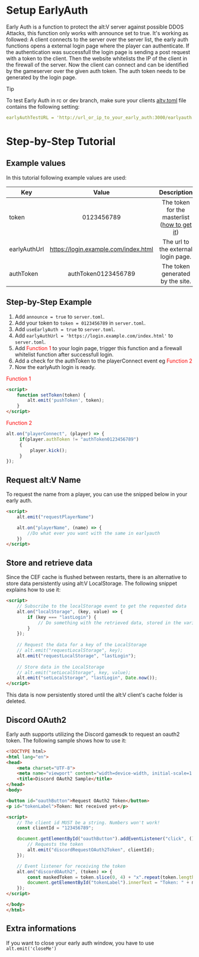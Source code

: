 # Setup EarlyAuth

Early Auth is a function to protect the alt:V server against possible DDOS Attacks, this function only works with announce set to true.
It's working as followed: A client connects to the server over the server list, the early auth functions opens a external login page where the player can authenticate. If the authentication was successfull the login page is sending a post request with a token to the client. Then the website whitelists the IP of the client in the firewall of the server. Now the client can connect and can be identified by the gameserver over the given auth token. The auth token needs to be generated by the login page.

> [!TIP]
> To test Early Auth in rc or dev branch, make sure your clients [altv.toml](~/articles/configs/client.md) file contains the following setting:
> ```yaml
> earlyAuthTestURL = 'http://url_or_ip_to_your_early_auth:3000/earlyauth.html'
> ```

# Step-by-Step Tutorial

## Example values

In this tutorial following example values are used:

| Key   |             Value             |             Description             |
| ------ | :-------------------------------: | :-------------------------------: |
|   token           |   0123456789                                  |   The token for the masterlist ([how to get it](https://docs.altv.mp/articles/faq.html#how-can-i-get-a-token-for-masterlist)) |
|   earlyAuthUrl    |   https://login.example.com/index.html        |   The url to the external login page. |
|   authToken       |   authToken0123456789                         |   The token generated by the site.    |

## Step-by-Step Example

1. Add `announce = true` to `server.toml`.
2. Add your token to `token = 0123456789` in `server.toml`.
3. Add `useEarlyAuth = true` to `server.toml`.
4. Add `earlyAuthUrl = 'https://login.example.com/index.html'` to `server.toml`.
5. Add <span style="color:red">Function 1</span> to your login page, trigger this function and a firewall whitelist function after successfull login.
6. Add a check for the authToken to the playerConnect event eg <span style="color:red">Function 2</span>
7. Now the earlyAuth login is ready.

<span style="color:red">Function 1</span>

```html
<script>
    function setToken(token) {
        alt.emit('pushToken', token);
    }
</script>
```

<span style="color:red">Function 2</span>

```js
alt.on("playerConnect", (player) => {
     if(player.authToken != "authToken0123456789")
     {
         player.kick();
     }
});
```

## Request alt:V Name
To request the name from a player, you can use the snipped below in your early auth.

```html
<script>
    alt.emit("requestPlayerName")

    alt.on("playerName", (name) => {
        //Do what ever you want with the same in earlyauth
    })
</script>
```

## Store and retrieve data
Since the CEF cache is flushed between restarts, there is an alternative to store data persistently using alt:V LocalStorage.
The following snippet explains how to use it:
```html
<script>
    // Subscribe to the localStorage event to get the requested data
    alt.on("localStorage", (key, value) => {
        if (key === "lastLogin") {
            // Do something with the retrieved data, stored in the variable "value"
        }
    });
    
    // Request the data for a key of the LocalStorage
    // alt.emit("requestLocalStorage", key);
    alt.emit("requestLocalStorage", "lastLogin");
    
    // Store data in the LocalStorage
    // alt.emit("setLocalStorage", key, value);
    alt.emit("setLocalStorage", "lastLogin", Date.now());
</script>
```
This data is now persistently stored until the alt:V client's cache folder is deleted.

## Discord OAuth2
Early auth supports utilizing the Discord gamesdk to request an oauth2 token.
The following sample shows how to use it:
```html
<!DOCTYPE html>
<html lang="en">
<head>
    <meta charset="UTF-8">
    <meta name="viewport" content="width=device-width, initial-scale=1.0">
    <title>Discord OAuth2 Sample</title>
</head>
<body>

<button id="oauthButton">Request OAuth2 Token</button>
<p id="tokenLabel">Token: Not received yet</p>

<script>
    // The client id MUST be a string. Numbers won't work!
	const clientId = "123456789";

    document.getElementById("oauthButton").addEventListener("click", () => {
        // Requests the token
        alt.emit("discordRequestOAuth2Token", clientId);
    });

    // Event listener for receiving the token
    alt.on("discordOAuth2", (token) => {
        const maskedToken = token.slice(0, 4) + "x".repeat(token.length - 4);
        document.getElementById("tokenLabel").innerText = "Token: " + maskedToken;
    });
</script>

</body>
</html>
```

## Extra informations
If you want to close your early auth window, you have to use `alt.emit('closeMe')`
